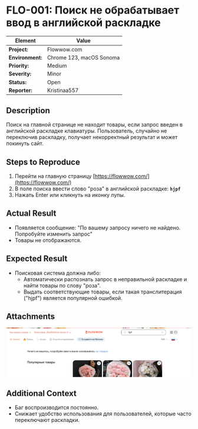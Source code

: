 # FLO-001: Поиск не обрабатывает ввод в английской раскладке

| **Element** | **Value** |
|-------------|-----------|
| **Project:** | Flowwow.com |
| **Environment:** | Chrome 123, macOS Sonoma |
| **Priority:** | Medium |
| **Severity:** | Minor |
| **Status:** | Open |
| **Reporter:** | Kristinaa557 |

## Description
Поиск на главной странице не находит товары, если запрос введен в английской раскладке клавиатуры. Пользователь, случайно не переключив раскладку, получает некорректный результат и может покинуть сайт.

## Steps to Reproduce
1. Перейти на главную страницу [https://flowwow.com/](https://flowwow.com/)
2. В поле поиска ввести слово "роза" в английской раскладке: **`hjpf`**
3. Нажать Enter или кликнуть на иконку лупы.

## Actual Result
- Появляется сообщение: "По вашему запросу ничего не найдено. Попробуйте изменить запрос"
- Товары не отображаются.

## Expected Result
- Поисковая система должна либо:
    - Автоматически распознать запрос в неправильной раскладке и найти товары по слову "роза".
    - Выдать соответствующие товары, если такая транслитерация ("hjpf") является популярной ошибкой.

## Attachments
![Сообщение об ошибке поиска](./FLO-001_search_no_results.jpg) 

## Additional Context
- Баг воспроизводится постоянно.
- Снижает удобство использования для пользователей, которые часто переключают раскладки.
